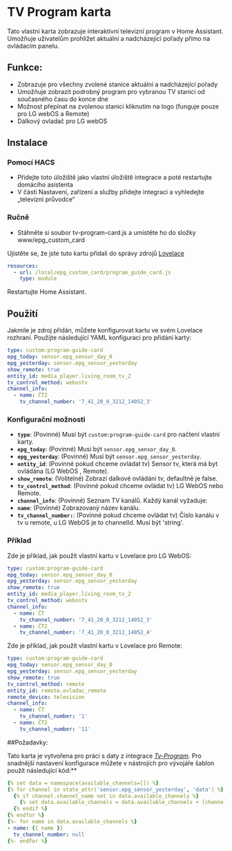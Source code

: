 # TV Program karta


Tato vlastní karta zobrazuje interaktivní televizní program v Home Assistant. Umožňuje uživatelům prohlížet aktuální a nadcházející pořady přímo na ovládacím panelu.

## Funkce:
- Zobrazuje pro všechny zvolené stanice aktuální a nadcházející pořady
- Umožňuje zobrazit podrobný program pro vybranou TV stanici od současného času do konce dne
- Možnost přepínat na zvolenou stanici kliknutím na logo (funguje pouze pro LG webOS a Remote)
- Dálkový ovladač pro LG webOS


## Instalace

### Pomocí HACS

- Přidejte toto úložiště jako vlastní úložiště integrace a poté restartujte domácího asistenta
- V části Nastavení, zařízení a služby přidejte integraci a vyhledejte „televizní průvodce“
 

### Ručně

- Stáhněte si soubor tv-program-card.js a umístěte ho do složky www/epg_custom_card

Ujistěte se, že jste tuto kartu přidali do správy zdrojů [Lovelace ](https://my.home-assistant.io/redirect/lovelace_resources/)
```yaml
resources:
  - url: /local/epg_custom_card/program_guide_card.js
    type: module
 ```
Restartujte Home Assistant. 

## Použití

Jakmile je zdroj přidán, můžete konfigurovat kartu ve svém Lovelace rozhraní. Použijte následující YAML konfiguraci pro přidání karty:

```yaml
type: custom:program-guide-card
epg_today: sensor.epg_sensor_day_0
epg_yesterday: sensor.epg_sensor_yesterday
show_remote: true
entity_id: media_player.living_room_tv_2
tv_control_method: webostv
channel_info:
  - name: ČT2
    tv_channel_number: '7_41_20_0_3212_14052_3'
```

### Konfigurační možnosti

- **`type`**: (Povinné) Musí být `custom:program-guide-card` pro načtení vlastní karty.
- **`epg_today`**: (Povinné) Musí být `sensor.epg_sensor_day_0`.
- **`epg_yesterday`**: (Povinné) Musí být `sensor.epg_sensor_yesterday`.
- **`entity_id`**: (Povinné pokud chceme ovládat tv) Sensor tv, která má byt ovládána (LG WebOS ,  Remote).
- **`show_remote`**: (Volitelné) Zobrazí dalkové ovládání tv, defaultně je false.
- **`tv_control_method`**: (Povinné pokud chceme ovládat tv) LG WebOS nebo Remote.
- **`channel_info`**: (Povinné) Seznam TV kanálů. Každý kanál vyžaduje:
- **`name`**: (Povinné) Zobrazovaný název kanálu.
- **`tv_channel_number:`**: (Povinné pokud chceme ovládat tv) Číslo kanálu v tv u remote, u LG WebOS je to channelId. Musí být 'string'.

### Příklad

Zde je příklad, jak použít vlastní kartu v Lovelace pro LG WebOS:

```yaml
type: custom:program-guide-card
epg_today: sensor.epg_sensor_day_0
epg_yesterday: sensor.epg_sensor_yesterday
show_remote: true
entity_id: media_player.living_room_tv_2
tv_control_method: webostv
channel_info:
  - name: ČT
    tv_channel_number: '7_41_20_0_3212_14052_3'
  - name: ČT2
    tv_channel_number: '7_41_20_0_3212_14052_4'  
```
 
 Zde je příklad, jak použít vlastní kartu v Lovelace pro Remote:

```yaml
type: custom:program-guide-card
epg_today: sensor.epg_sensor_day_0
epg_yesterday: sensor.epg_sensor_yesterday
show_remote: true
tv_control_method: remote
entity_id: remote.ovladac_remote
remote_device: television
channel_info:
  - name: ČT
    tv_channel_number: '1'
  - name: ČT2
    tv_channel_number: '11'  
```
 
##Požadavky:

Tato karta je vytvořena pro práci s daty z integrace *[Tv-Program](https://github.com/jerod33/Tv-Program).* 
Pro snadnější nastavení konfigurace můžete v nástrojích pro vývojáře šablon použít následující kód:**

```yaml
{% set data = namespace(available_channels=[]) %}
{% for channel in state_attr('sensor.epg_sensor_yesterday', 'data') %}
  {% if channel.channel_name not in data.available_channels %}
    {% set data.available_channels = data.available_channels + [channel.channel_name] %}
  {% endif %}
{% endfor %}
{%- for name in data.available_channels %}
- name: {{ name }}
  tv_channel_number: null
{%- endfor %}
```